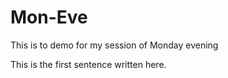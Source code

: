 # Mon-Eve
This is to demo for my session of Monday evening



This is the first sentence written here.
